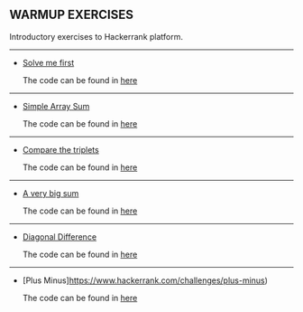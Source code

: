 ## WARMUP EXERCISES

Introductory exercises to Hackerrank platform.

---

- [Solve me first](https://www.hackerrank.com/challenges/solve-me-first)

   The code can be found in [here](solve-me-first.py)
   
---

- [Simple Array Sum](https://www.hackerrank.com/challenges/simple-array-sum)

   The code can be found in [here](simple-array-sum.py)

---

- [Compare the triplets](https://www.hackerrank.com/challenges/compare-the-triplets)

   The code can be found in [here](compare-the-triplets.py)
 
---

- [A very big sum](https://www.hackerrank.com/challenges/a-very-big-sum)

   The code can be found in [here](a-very-big-sum.py)
 
---

- [Diagonal Difference](https://www.hackerrank.com/challenges/diagonal-difference)

   The code can be found in [here](diagonal-difference.py)

---

- [Plus Minus]https://www.hackerrank.com/challenges/plus-minus)

   The code can be found in [here](plus-minus.py)
